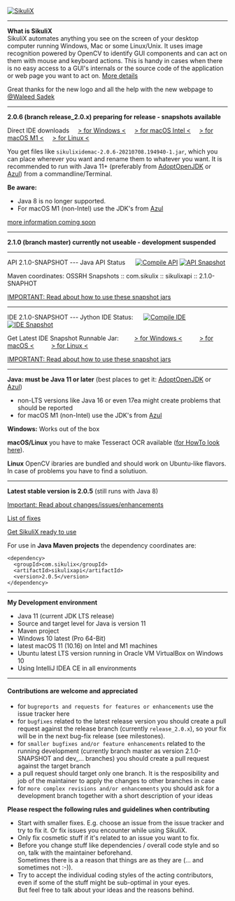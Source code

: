 [![SikuliX](https://raw.githubusercontent.com/RaiMan/SikuliX1/master/Support/sikulix-red.png)](https://sikulix.github.io)

---
**What is SikuliX**<br>SikuliX automates anything you see on the screen of your desktop computer 
running Windows, Mac or some Linux/Unix. It uses image recognition powered by OpenCV to identify 
GUI components and can act on them with mouse and keyboard actions.
This is handy in cases when there is no easy access to a GUI's internals or 
the source code of the application or web page you want to act on. [More details](http://sikulix.com)

Great thanks for the new logo and all the help with the new webpage to [@Waleed Sadek](https://github.com/waleedsadek-panx)

---
**2.0.6 (branch release_2.0.x) preparing for release - snapshots available**

Direct IDE downloads &nbsp;&nbsp;&nbsp;&nbsp;[> for Windows <](https://oss.sonatype.org/service/local/artifact/maven/redirect?r=snapshots&g=com.sikulix&a=sikulixidewin&v=2.0.6-SNAPSHOT&e=jar) &nbsp;&nbsp;&nbsp;&nbsp;[> for macOS Intel <](https://oss.sonatype.org/service/local/artifact/maven/redirect?r=snapshots&g=com.sikulix&a=sikulixidewin&v=2.0.6-SNAPSHOT&e=jar)&nbsp;&nbsp;&nbsp;&nbsp; [> for macOS M1 <](https://oss.sonatype.org/service/local/artifact/maven/redirect?r=snapshots&g=com.sikulix&a=sikulixidemacm1&v=2.0.6-SNAPSHOT&e=jar)&nbsp;&nbsp;&nbsp;&nbsp; [> for Linux <](https://oss.sonatype.org/service/local/artifact/maven/redirect?r=snapshots&g=com.sikulix&a=sikulixidelux&v=2.0.6-SNAPSHOT&e=jar) 

You get files like `sikulixidemac-2.0.6-20210708.194940-1.jar`, which you can place wherever you want and rename them to whatever you want. It is recommended to run with Java 11+ (preferably from [AdoptOpenJDK](https://adoptopenjdk.net) or [Azul](https://www.azul.com/downloads/?package=jdk#download-openjdk)) from a commandline/Terminal. 

**Be aware:** 
- Java 8 is no longer supported. 
- For macOS M1 (non-Intel) use the JDK's from [Azul](https://www.azul.com/downloads/?os=macos&architecture=arm-64-bit&package=jdk)

[more information coming soon]()

---
**2.1.0 (branch master) currently not useable - development suspended**

---
API 2.1.0-SNAPSHOT --- Java API Status&nbsp;&nbsp;&nbsp;&nbsp;&nbsp;&nbsp;[![Compile API](https://github.com/RaiMan/SikuliX1/actions/workflows/api-compile.yml/badge.svg)](https://github.com/RaiMan/SikuliX1/actions/workflows/api-compile.yml) [![API Snapshot](https://github.com/RaiMan/SikuliX1/actions/workflows/api-snapshot.yml/badge.svg)](https://github.com/RaiMan/SikuliX1/actions/workflows/api-snapshot.yml) 

Maven coordinates: OSSRH Snapshots :: com.sikulix :: sikulixapi :: 2.1.0-SNAPHOT

[IMPORTANT: Read about how to use these snapshot jars](https://github.com/RaiMan/SikuliX1/blob/master/API/README.md)

---
IDE 2.1.0-SNAPSHOT --- Jython IDE Status:&nbsp;&nbsp;&nbsp;&nbsp;&nbsp;&nbsp;[![Compile IDE](https://github.com/RaiMan/SikuliX1/actions/workflows/ide-compile.yml/badge.svg)](https://github.com/RaiMan/SikuliX1/actions/workflows/ide-compile.yml) [![IDE Snapshot](https://github.com/RaiMan/SikuliX1/actions/workflows/ide-snapshot.yml/badge.svg)](https://github.com/RaiMan/SikuliX1/actions/workflows/ide-snapshot.yml) 

Get Latest IDE Snapshot Runnable Jar:&nbsp;&nbsp;&nbsp;&nbsp;&nbsp;&nbsp;&nbsp;&nbsp;
[> for Windows <](https://oss.sonatype.org/content/repositories/snapshots/com/sikulix/sikulixwin/2.1.0-SNAPSHOT/sikulixwin-2.1.0-20210523.145804-4.jar) &nbsp;&nbsp;&nbsp;&nbsp;&nbsp;&nbsp;&nbsp;&nbsp;
[> for macOS <](https://oss.sonatype.org/content/repositories/snapshots/com/sikulix/sikulixmac/2.1.0-SNAPSHOT/sikulixmac-2.1.0-20210523.145838-7.jar) &nbsp;&nbsp;&nbsp;&nbsp;&nbsp;&nbsp;&nbsp;&nbsp;
[> for Linux <](https://oss.sonatype.org/content/repositories/snapshots/com/sikulix/sikulixlux/2.1.0-SNAPSHOT/sikulixlux-2.1.0-20210523.145917-4.jar) &nbsp;&nbsp;&nbsp;&nbsp;&nbsp;&nbsp;&nbsp;&nbsp;

[IMPORTANT: Read about how to use these snapshot jars](https://github.com/RaiMan/SikuliX1/blob/master/IDE/README.md)

---
**Java: must be Java 11 or later** (best places to get it: [AdoptOpenJDK](https://adoptopenjdk.net) or [Azul](https://www.azul.com/downloads/?package=jdk#download-openjdk))
- non-LTS versions like Java 16 or even 17ea might create problems that should be reported
- for macOS M1 (non-Intel) use the JDK's from [Azul](https://www.azul.com/downloads/?os=macos&architecture=arm-64-bit&package=jdk)

**Windows:** Works out of the box

**macOS/Linux** you have to make Tesseract OCR available ([for HowTo look here](https://github.com/RaiMan/SikuliX1/wiki/macOS-Linux:-Support-libraries-for-Tess4J-Tesseract-4-OCR)).

**Linux** OpenCV ibraries are bundled and should work on Ubuntu-like flavors. In case of problems you have to find a solutiuon.

<hr>

**Latest stable version is 2.0.5** (still runs with Java 8)

[Important: Read about changes/issues/enhancements](https://github.com/RaiMan/SikuliX1/wiki/About-actual-release-version)

[List of fixes](https://github.com/RaiMan/SikuliX1/wiki/ZZZ-Bug-Fixes)

[Get SikuliX ready to use](https://raiman.github.io/SikuliX1/downloads.html)
 
For use in **Java Maven projects** the dependency coordinates are:
```
<dependency>
  <groupId>com.sikulix</groupId>
  <artifactId>sikulixapi</artifactId>
  <version>2.0.5</version>
</dependency>
```
<hr>

**My Development environment**

 - Java 11 (current JDK LTS release)
 - Source and target level for Java is version 11
 - Maven project
 - Windows 10 latest (Pro 64-Bit)
 - latest macOS 11 (10.16) on Intel and M1 machines
 - Ubuntu latest LTS version running in Oracle VM VirtualBox on Windows 10
 - Using IntelliJ IDEA CE in all environments

<hr>

#### Contributions are welcome and appreciated
 - for `bugreports and requests for features or enhancements` use the issue tracker here
 - for `bugfixes` related to the latest release version you should create a pull request against the release branch (currently `release_2.0.x`), so your fix will be in the next bug-fix release (see milestones).
- for `smaller bugfixes and/or feature enhancements` related to the running development (currently branch master as version 2.1.0-SNAPSHOT and dev_... branches) you should create a pull request against the target branch
- a pull request should target only one branch. It is the resposibility and job of the maintainer to apply the changes to other branches in case 
- for `more complex revisions and/or enhancements` you should ask for a development branch together with a short description of your ideas
 
 **Please respect the following rules and guidelines when contributing**
  - Start with smaller fixes. E.g. choose an issue from the issue tracker and try to fix it. Or fix issues you encounter while using SikuliX.
  - Only fix cosmetic stuff if it's related to an issue you want to fix.
  - Before you change stuff like dependencies / overall code style and so on, talk with the maintainer beforehand.<br>Sometimes there is a a reason that things are as they are (... and sometimes not :-)).
  - Try to accept the individual coding styles of the acting contributors, even if some of the stuff might be sub-optimal in your eyes.<br>But feel free to talk about your ideas and the reasons behind.

 
